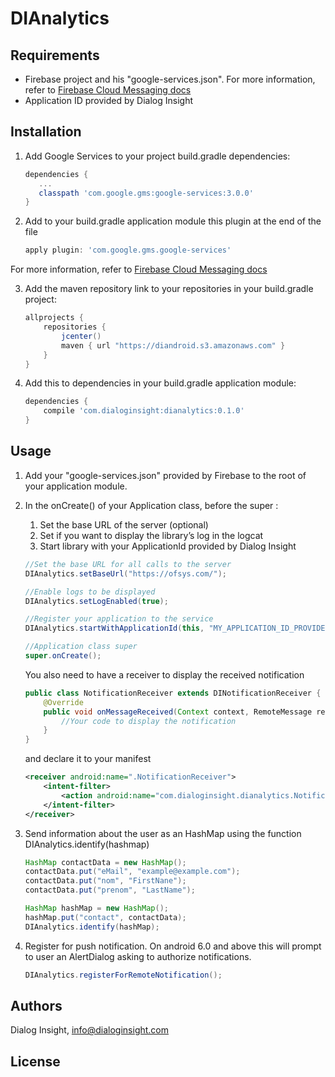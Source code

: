 # DIAnalytics


## Requirements

- Firebase project and his "google-services.json". For more information, refer to [Firebase Cloud Messaging docs][1]
- Application ID provided by Dialog Insight

## Installation

1. Add Google Services to your project build.gradle dependencies:
     ```groovy
    dependencies {
        ...
        classpath 'com.google.gms:google-services:3.0.0'
    }
    ```
     
2. Add to your build.gradle application module this plugin at the end of the file
    ```groovy
    apply plugin: 'com.google.gms.google-services'
    ```
For more information, refer to [Firebase Cloud Messaging docs][1]

3. Add the maven repository link to your repositories in your build.gradle project: 
    ```groovy
    allprojects {
        repositories {
            jcenter()
            maven { url "https://diandroid.s3.amazonaws.com" }
        }
    }
    ```

4. Add this to dependencies in your build.gradle application module:
    ```groovy
    dependencies {
        compile 'com.dialoginsight:dianalytics:0.1.0'
    }
    ```

## Usage

1. Add your "google-services.json" provided by Firebase to the root of your application module.

2. In the onCreate() of your Application class, before the super : 
    1. Set the base URL of the server (optional)
    2. Set if you want to display the library’s log in the logcat
    3. Start library with your ApplicationId provided by Dialog Insight
    ```java
    //Set the base URL for all calls to the server
    DIAnalytics.setBaseUrl("https://ofsys.com/");
    
    //Enable logs to be displayed
    DIAnalytics.setLogEnabled(true);
    
    //Register your application to the service
    DIAnalytics.startWithApplicationId(this, "MY_APPLICATION_ID_PROVIDED_BY_DIALOG_INSIGHT");
    
    //Application class super
    super.onCreate();
    ```
    You also need to have a receiver to display the received notification
    ```java
    public class NotificationReceiver extends DINotificationReceiver {
        @Override
        public void onMessageReceived(Context context, RemoteMessage remoteMessage) {
            //Your code to display the notification
        }
    }
    ```
    and declare it to your manifest
    ```xml
    <receiver android:name=".NotificationReceiver">
        <intent-filter>
            <action android:name="com.dialoginsight.dianalytics.NotificationBroadcast"/>
        </intent-filter>
    </receiver>
    ```

3. Send information about the user as an HashMap using the function DIAnalytics.identify(hashmap)
    ```java
    HashMap contactData = new HashMap();
    contactData.put("eMail", "example@example.com");
    contactData.put("nom", "FirstNane");
    contactData.put("prenom", "LastName");
    
    HashMap hashMap = new HashMap();
    hashMap.put("contact", contactData);
    DIAnalytics.identify(hashMap);
    ```

4. Register for push notification. On android 6.0 and above this will prompt to user an AlertDialog asking to authorize notifications.
    ```java
    DIAnalytics.registerForRemoteNotification();
    ```

## Authors
Dialog Insight, info@dialoginsight.com

## License

[1]: https://firebase.google.com/docs/cloud-messaging/
